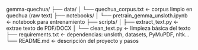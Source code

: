 gemma-quechua/
├── data/
│ └── quechua_corpus.txt ← corpus limpio en quechua (raw text)
├── notebooks/
│ └── pretrain_gemma_unsloth.ipynb ← notebook para entrenamiento
├── scripts/
│ ├── extract_text.py ← extrae texto de PDF/DOCX
│ └── clean_text.py ← limpieza básica del texto
├── requirements.txt ← dependencias: unsloth, datasets, PyMuPDF, nltk...
└── README.md ← descripción del proyecto y pasos
